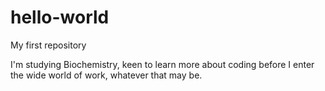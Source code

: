 # hello-world
My first repository

I'm studying Biochemistry, keen to learn more about coding before I enter the wide world of work, whatever that may be.
